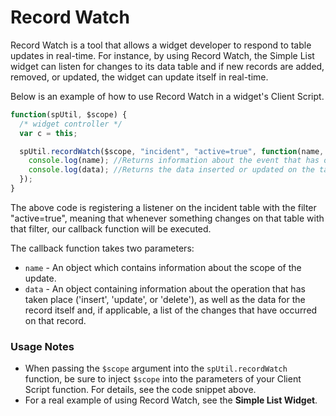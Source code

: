 # Record Watch
Record Watch is a tool that allows a widget developer to respond to table updates in real-time. For instance, by using Record Watch, the Simple List widget can listen for changes to its data table and if new records are added, removed, or updated, the widget can update itself in real-time.

Below is an example of how to use Record Watch in a widget's Client Script.

```javascript
function(spUtil, $scope) {
  /* widget controller */
  var c = this;

  spUtil.recordWatch($scope, "incident", "active=true", function(name, data) {
    console.log(name); //Returns information about the event that has occurred
    console.log(data); //Returns the data inserted or updated on the table
  });
}
```

The above code is registering a listener on the incident table with the filter "active=true", meaning that whenever something changes on that table with that filter, our callback function will be executed.

The callback function takes two parameters:
* `name` - An object which contains information about the scope of the update.
* `data` - An object containing information about the operation that has taken place ('insert', 'update', or 'delete'), as well as the data for the record itself and, if applicable, a list of the changes that have occurred on that record.

### Usage Notes
* When passing the `$scope` argument into the `spUtil.recordWatch` function, be sure to inject `$scope` into the parameters of your Client Script function. For details, see the code snippet above.
* For a real example of using Record Watch, see the **Simple List Widget**.
